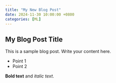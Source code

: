 ```yaml
---
title: "My New Blog Post"
date: 2024-11-30 10:00:00 +0800
categories: [ML]
---
```



## My Blog Post Title

This is a sample blog post. Write your content here.

- Point 1
- Point 2

**Bold text** and *italic text*.
